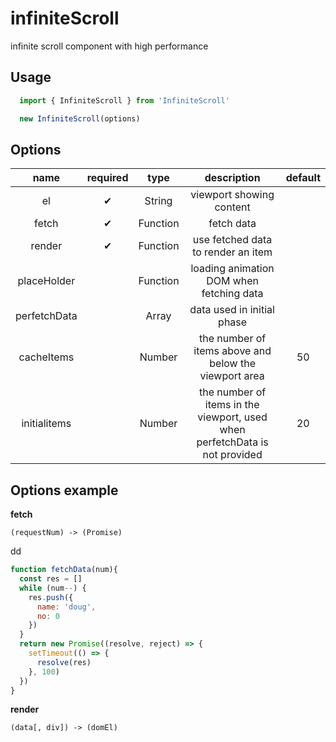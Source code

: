 # infiniteScroll
infinite scroll component with high performance

## Usage
```js
  import { InfiniteScroll } from 'InfiniteScroll'

  new InfiniteScroll(options)
```

## Options

| name | required | type | description | default |
|:----:|:--------:|:----:|:-----------:|:-------:|
|el    |✔|String|viewport showing content|
|fetch |✔|Function|fetch data|
|render|✔|Function|use fetched data to render an item|
|placeHolder| |Function|loading animation DOM when fetching data|
|perfetchData| |Array|data used in initial phase
|cacheItems| |Number|the number of items above and below the viewport area|50|
|initialitems| |Number|the number of items in the viewport, used when perfetchData is not provided|20|

## Options example

**fetch**

`(requestNum) -> (Promise)`

dd

```js
function fetchData(num){
  const res = []
  while (num--) {
    res.push({
      name: 'doug',
      no: 0
    })
  }
  return new Promise((resolve, reject) => {
    setTimeout(() => {
      resolve(res)
    }, 100)
  })
}
```

**render**

`(data[, div]) -> (domEl)`
